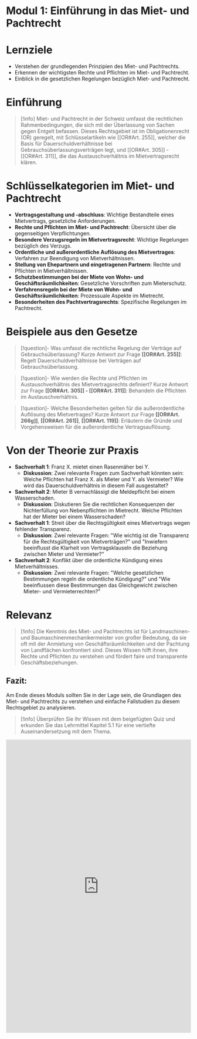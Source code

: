 # Modul 1: Einführung in das Miet- und Pachtrecht

# Lernziele
- Verstehen der grundlegenden Prinzipien des Miet- und Pachtrechts.
- Erkennen der wichtigsten Rechte und Pflichten im Miet- und Pachtrecht.
- Einblick in die gesetzlichen Regelungen bezüglich Miet- und Pachtrecht.

# Einführung
>[!info] 
>Miet- und Pachtrecht in der Schweiz umfasst die rechtlichen Rahmenbedingungen, die sich mit der Überlassung von Sachen gegen Entgelt befassen. Dieses Rechtsgebiet ist im Obligationenrecht (OR) geregelt, mit Schlüsselartikeln wie [[OR#Art. 255]], welcher die Basis für Dauerschuldverhältnisse bei Gebrauchsüberlassungsverträgen legt, und [[OR#Art. 305]] - [[OR#Art. 311]], die das Austauschverhältnis im Mietvertragsrecht klären.

# Schlüsselkategorien im Miet- und Pachtrecht
- **Vertragsgestaltung und -abschluss**: Wichtige Bestandteile eines Mietvertrags, gesetzliche Anforderungen.
- **Rechte und Pflichten im Miet- und Pachtrecht**: Übersicht über die gegenseitigen Verpflichtungen.
- **Besondere Verzugsregeln im Mietvertragsrecht**: Wichtige Regelungen bezüglich des Verzugs.
- **Ordentliche und außerordentliche Auflösung des Mietvertrages**: Verfahren zur Beendigung von Mietverhältnissen.
- **Stellung von Ehepartnern und eingetragenen Partnern**: Rechte und Pflichten in Mietverhältnissen.
- **Schutzbestimmungen bei der Miete von Wohn- und Geschäftsräumlichkeiten**: Gesetzliche Vorschriften zum Mieterschutz.
- **Verfahrensregeln bei der Miete von Wohn- und Geschäftsräumlichkeiten**: Prozessuale Aspekte im Mietrecht.
- **Besonderheiten des Pachtvertragsrechts**: Spezifische Regelungen im Pachtrecht.

# Beispiele aus den Gesetze
>[!question]- Was umfasst die rechtliche Regelung der Verträge auf Gebrauchsüberlassung?
>Kurze Antwort zur Frage
>**[[OR#Art. 255]]**: Regelt Dauerschuldverhältnisse bei Verträgen auf Gebrauchsüberlassung.

>[!question]- Wie werden die Rechte und Pflichten im Austauschverhältnis des Mietvertragsrechts definiert?
>Kurze Antwort zur Frage
>**[[OR#Art. 305]] - [[OR#Art. 311]]**: Behandeln die Pflichten im Austauschverhältnis.

>[!question]- Welche Besonderheiten gelten für die außerordentliche Auflösung des Mietvertrages?
>Kurze Antwort zur Frage
>**[[OR#Art. 266g]]**, **[[OR#Art. 261]]**, **[[OR#Art. 119]]**: Erläutern die Gründe und Vorgehensweisen für die außerordentliche Vertragsauflösung.

# Von der Theorie zur Praxis
- **Sachverhalt 1**: Franz X. mietet einen Rasenmäher bei Y.
    - **Diskussion**: Zwei relevante Fragen zum Sachverhalt könnten sein: Welche Pflichten hat Franz X. als Mieter und Y. als Vermieter? Wie wird das Dauerschuldverhältnis in diesem Fall ausgestaltet?
- **Sachverhalt 2**: Mieter B vernachlässigt die Meldepflicht bei einem Wasserschaden.
	- **Diskussion**: Diskutieren Sie die rechtlichen Konsequenzen der Nichterfüllung von Nebenpflichten im Mietrecht. Welche Pflichten hat der Mieter bei einem Wasserschaden?
- **Sachverhalt 1**: Streit über die Rechtsgültigkeit eines Mietvertrags wegen fehlender Transparenz.
	- **Diskussion**: Zwei relevante Fragen: "Wie wichtig ist die Transparenz für die Rechtsgültigkeit von Mietverträgen?" und "Inwiefern beeinflusst die Klarheit von Vertragsklauseln die Beziehung zwischen Mieter und Vermieter?"
- **Sachverhalt 2**: Konflikt über die ordentliche Kündigung eines Mietverhältnisses.
	- **Diskussion**: Zwei relevante Fragen: "Welche gesetzlichen Bestimmungen regeln die ordentliche Kündigung?" und "Wie beeinflussen diese Bestimmungen das Gleichgewicht zwischen Mieter- und Vermieterrechten?"

# Relevanz
>[!info] 
>Die Kenntnis des Miet- und Pachtrechts ist für Landmaschinen- und Baumaschinenmechanikermeister von großer Bedeutung, da sie oft mit der Anmietung von Geschäftsräumlichkeiten und der Pachtung von Landflächen konfrontiert sind. Dieses Wissen hilft ihnen, ihre Rechte und Pflichten zu verstehen und fördert faire und transparente Geschäftsbeziehungen.

## Fazit:
Am Ende dieses Moduls sollten Sie in der Lage sein, die Grundlagen des Miet- und Pachtrechts zu verstehen und einfache Fallstudien zu diesem Rechtsgebiet zu analysieren.
>[!info] 
>Überprüfen Sie Ihr Wissen mit dem beigefügten Quiz und erkunden Sie das Lehrmittel Kapitel 5.1 für eine vertiefte Auseinandersetzung mit dem Thema.


<iframe src="https://app.Lumi.education/run/m-j5Yp" style="border:0px #ffffff none;" name="myiFrame" scrolling="no" frameborder="1" marginheight="0px" marginwidth="0px" height="800px" width="100%" allowfullscreen></iframe>
